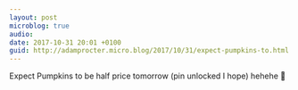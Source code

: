 ```yaml
---
layout: post
microblog: true
audio: 
date: 2017-10-31 20:01 +0100
guid: http://adamprocter.micro.blog/2017/10/31/expect-pumpkins-to.html
---
```

Expect Pumpkins to be half price tomorrow (pin unlocked I hope) hehehe 🎃 
